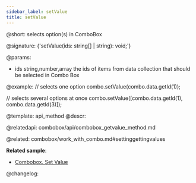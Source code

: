 ```yaml
---
sidebar_label: setValue
title: setValue
---          
```


@short: selects option(s) in ComboBox

@signature: {'setValue(ids: string[] | string): void;'}

@params:
- ids	 string,number,array	 the ids of items from data collection that should be selected in Combo Box

@example:
// selects one option
combo.setValue(combo.data.getId(1));
 
// selects several options at once
combo.setValue([combo.data.getId(1), combo.data.getId(3)]);


@template: api_method
@descr:



@relatedapi:
combobox/api/combobox_getvalue_method.md

@related: combobox/work_with_combo.md#settinggettingvalues

**Related sample**:
- [Combobox. Set Value](https://snippet.dhtmlx.com/xl1p7zcx)

@changelog:


